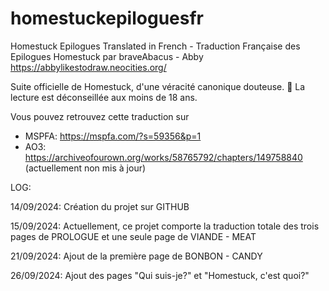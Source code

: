 # homestuckepiloguesfr
Homestuck Epilogues Translated in French - Traduction Française des Epilogues Homestuck par braveAbacus - Abby
https://abbylikestodraw.neocities.org/


Suite officielle de Homestuck, d'une véracité canonique douteuse.
🔞 La lecture est déconseillée aux moins de 18 ans.

Vous pouvez retrouvez cette traduction sur
- MSPFA:
  https://mspfa.com/?s=59356&p=1
- AO3:
  https://archiveofourown.org/works/58765792/chapters/149758840
(actuellement non mis à jour)

LOG:

14/09/2024:
Création du projet sur GITHUB

15/09/2024:
Actuellement, ce projet comporte la traduction totale des trois pages de PROLOGUE et une seule page de VIANDE - MEAT

21/09/2024:
Ajout de la première page de BONBON - CANDY

26/09/2024:
Ajout des pages "Qui suis-je?" et "Homestuck, c'est quoi?"
